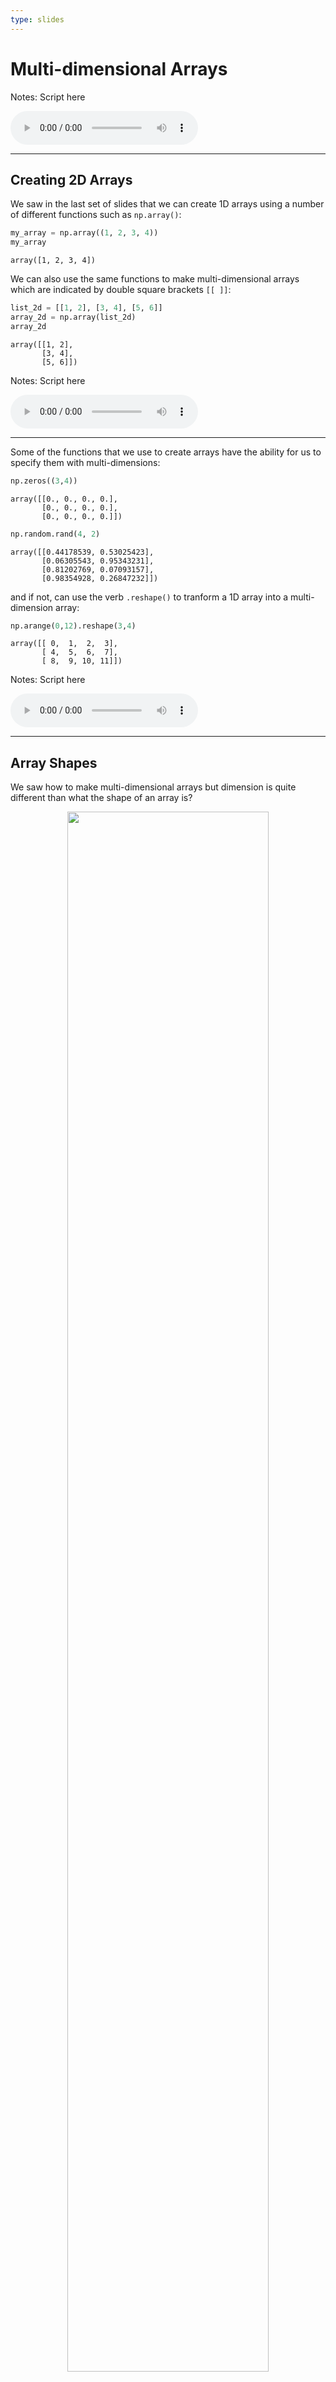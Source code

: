 ```yaml
---
type: slides
---
```


# Multi-dimensional Arrays

Notes: Script here

<html>

<audio controls >

<source src="/placeholder_audio.mp3" />

</audio>

</html>

---

## Creating 2D Arrays

We saw in the last set of slides that we can create 1D arrays using a
number of different functions such as `np.array()`:

``` python
my_array = np.array((1, 2, 3, 4))
my_array
```

```out
array([1, 2, 3, 4])
```

We can also use the same functions to make multi-dimensional arrays
which are indicated by double square brackets `[[ ]]`:

``` python
list_2d = [[1, 2], [3, 4], [5, 6]]
array_2d = np.array(list_2d)
array_2d
```

```out
array([[1, 2],
       [3, 4],
       [5, 6]])
```

Notes: Script here

<html>

<audio controls >

<source src="/placeholder_audio.mp3" />

</audio>

</html>

---

Some of the functions that we use to create arrays have the ability for
us to specify them with multi-dimensions:

``` python
np.zeros((3,4))
```

```out
array([[0., 0., 0., 0.],
       [0., 0., 0., 0.],
       [0., 0., 0., 0.]])
```

``` python
np.random.rand(4, 2) 
```

```out
array([[0.44178539, 0.53025423],
       [0.06305543, 0.95343231],
       [0.81202769, 0.07093157],
       [0.98354928, 0.26847232]])
```

and if not, can use the verb `.reshape()` to tranform a 1D array into a
multi-dimension array:

``` python
np.arange(0,12).reshape(3,4)
```

```out
array([[ 0,  1,  2,  3],
       [ 4,  5,  6,  7],
       [ 8,  9, 10, 11]])
```

Notes: Script here

<html>

<audio controls >

<source src="/placeholder_audio.mp3" />

</audio>

</html>

---

## Array Shapes

We saw how to make multi-dimensional arrays but dimension is quite
different than what the shape of an array is?

<center>

<img src='/module8/arrays2.png' width="80%">

</center>

here are three main array nouns we need to know to understand the
characteristics of an array:

  - `.ndim`: the number of dimensions of an array

  - `.shape`: the number of elements in each dimension (like calling
    `len()` on each dimension)

  - `.size`: the total number of elements in an array (i.e., the product
    of `.shape`)

Notes: Script here

<html>

<audio controls >

<source src="/placeholder_audio.mp3" />

</audio>

</html>

---

`array1` is an example of a 1d array:

``` python
array1 = np.ones(4)
array1
```

```out
array([1., 1., 1., 1.])
```

We can use `.ndim` to check the number of dimensions and just as we
suspected it is 1:

``` python
array1.ndim
```

```out
1
```

We use `.shape` to find the number of elements in each dimension:

``` python
array1.shape
```

```out
(4,)
```

This returns a tuple with only 1 value which represents the 1 dimension.
Finally, `.size` will return the ***total*** number of values in the
array.

``` python
array1.size
```

```out
4
```

Notes: Script here

<html>

<audio controls >

<source src="/placeholder_audio.mp3" />

</audio>

</html>

---

Let’s try this again with a 2d array.

``` python
array_2d = np.ones((3, 2))
array_2d
```

```out
array([[1., 1.],
       [1., 1.],
       [1., 1.]])
```

The number of square brackets in an array depicts how many dimensions an
array consists of.

We can confirm the number of dimensions with `ndim`:

``` python
array_2d.ndim
```

```out
2
```

The shape of the array now consists of two elements, one for each
dimension:

``` python
array_2d.shape
```

```out
(3, 2)
```

Notes: Script here

<html>

<audio controls >

<source src="/placeholder_audio.mp3" />

</audio>

</html>

---

``` python
array_2d.shape
```

```out
(3, 2)
```

And the size is the product of the values in `.shape`:

``` python
array_2d.size
```

```out
6
```

If we have the `.shape()` of the array, we can get both the `.ndim` of
the array:

``` python
len(array_2d.shape)
```

```out
2
```

as well as the size:

``` python
np.prod(array_2d.shape)
```

```out
6
```

Notes: Script here

<html>

<audio controls >

<source src="/placeholder_audio.mp3" />

</audio>

</html>

---

## Indexing and Slicing 2D arrays

Slicing 2D arrays can be compared to slicing pandas dataframes (without
the `.iloc[]`).

``` python
arr2 = np.arange(0,12).reshape(3,4)
arr2
```

```out
array([[ 0,  1,  2,  3],
       [ 4,  5,  6,  7],
       [ 8,  9, 10, 11]])
```

Let’s say we want to select `6`. It’s located in row 1 and column 2
(remember that the index includes 0).

``` python
arr2[1, 2]
```

```out
6
```

We could also do the same thing using this notation, but it’s not
recommended.

``` python
arr2[1][2]
```

```out
6
```

Notes: Script here

<html>

<audio controls >

<source src="/placeholder_audio.mp3" />

</audio>

</html>

---

```out
array([[ 0,  1,  2,  3],
       [ 4,  5,  6,  7],
       [ 8,  9, 10, 11]])
```

If we want a complete row of the array, we can specify with a single
number:

``` python
arr2[2]
```

```out
array([ 8,  9, 10, 11])
```

And if we only want a single column we can use the same syntax we used
with `.iloc[]`:

``` python
arr2[:,2]
```

```out
array([ 2,  6, 10])
```

We can obtain specific slices by using a colon as well. If we only
wanted the first 2 rows and the last 3 columns, we could do the
following:

``` python
arr2[:2,1:]
```

```out
array([[1, 2, 3],
       [5, 6, 7]])
```

Notes: Script here

<html>

<audio controls >

<source src="/placeholder_audio.mp3" />

</audio>

</html>

---

We can take the
<a href=" https://en.wikipedia.org/wiki/Transpose" target="_blank">***transpose***</a>
of the array by using `.T`:

``` python
arr2.T
```

```out
array([[ 0,  4,  8],
       [ 1,  5,  9],
       [ 2,  6, 10],
       [ 3,  7, 11]])
```

This converts the columns to rows and the columns to rows.

We can replace values in an array with the assignment operator:

``` python

arr2[1,1] = 77777
arr2
```

```out
array([[    0,     1,     2,     3],
       [    4, 77777,     6,     7],
       [    8,     9,    10,    11]])
```

Notes: Script here

<html>

<audio controls >

<source src="/placeholder_audio.mp3" />

</audio>

</html>

---

# Let’s practice what we learned\!

Notes: Script here

<html>

<audio controls >

<source src="/placeholder_audio.mp3" />
